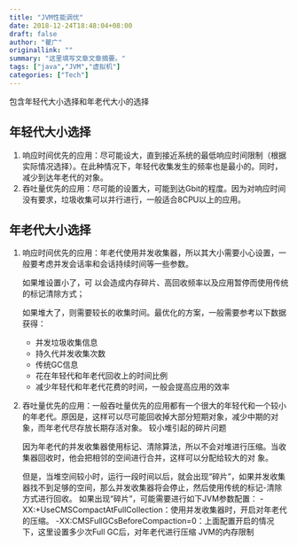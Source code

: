 ```yaml
---
title: "JVM性能调优"
date: 2018-12-24T18:48:04+08:00
draft: false
author: "瞿广"
originallink: ""
summary: "这里填写文章文章摘要。"
tags: ["java","JVM","虚拟机"]
categories: ["Tech"]
---
```


 包含年轻代大小选择和年老代大小的选择
<!--more-->
## 年轻代大小选择
1. 响应时间优先的应用：尽可能设大，直到接近系统的最低响应时间限制（根据实际情况选择）。在此种情况下，年轻代收集发生的频率也是最小的。同时，减少到达年老代的对象。
2. 吞吐量优先的应用：尽可能的设置大，可能到达Gbit的程度。因为对响应时间没有要求，垃圾收集可以并行进行，一般适合8CPU以上的应用。

## 年老代大小选择
1. 响应时间优先的应用：年老代使用并发收集器，所以其大小需要小心设置，一般要考虑并发会话率和会话持续时间等一些参数。

    如果堆设置小了，可 以会造成内存碎片、高回收频率以及应用暂停而使用传统的标记清除方式；
    
    如果堆大了，则需要较长的收集时间。最优化的方案，一般需要参考以下数据获得：
    - 并发垃圾收集信息
    - 持久代并发收集次数
    - 传统GC信息
    - 花在年轻代和年老代回收上的时间比例
    - 减少年轻代和年老代花费的时间，一般会提高应用的效率
2. 吞吐量优先的应用：一般吞吐量优先的应用都有一个很大的年轻代和一个较小的年老代。原因是，这样可以尽可能回收掉大部分短期对象，减少中期的对象，而年老代尽存放长期存活对象。
较小堆引起的碎片问题

    因为年老代的并发收集器使用标记、清除算法，所以不会对堆进行压缩。当收集器回收时，他会把相邻的空间进行合并，这样可以分配给较大的对 象。
    
    但是，当堆空间较小时，运行一段时间以后，就会出现“碎片”，如果并发收集器找不到足够的空间，那么并发收集器将会停止，然后使用传统的标记-清除方式进行回收。
    如果出现“碎片”，可能需要进行如下JVM参数配置：
    -XX:+UseCMSCompactAtFullCollection：使用并发收集器时，开启对年老代的压缩。
    -XX:CMSFullGCsBeforeCompaction=0：上面配置开启的情况下，这里设置多少次Full GC后，对年老代进行压缩
    JVM的内存限制
